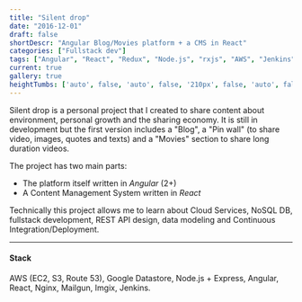 ```yaml
---
title: "Silent drop"
date: "2016-12-01"
draft: false
shortDescr: "Angular Blog/Movies platform + a CMS in React"
categories: ["Fullstack dev"]
tags: ["Angular", "React", "Redux", "Node.js", "rxjs", "AWS", "Jenkins"]
current: true
gallery: true
heightTumbs: ['auto', false, 'auto', false, '210px', false, 'auto', false, 'auto']
---
```


Silent drop is a personal project that I created to share content about environment, personal growth and the sharing economy. It is still in development but the first version includes a "Blog", a "Pin wall" (to share video, images, quotes and texts) and a "Movies" section to share long duration videos.

The project has two main parts:  

* The platform itself written in _Angular_ (2+)
* A Content Management System written in _React_  

Technically this project allows me to learn about Cloud Services, NoSQL DB, fullstack development, REST API design, data modeling and Continuous Integration/Deployment.

---

#### Stack
AWS (EC2, S3, Route 53), Google Datastore, Node.js + Express, Angular, React, Nginx, Mailgun, Imgix, Jenkins.

